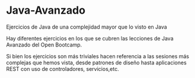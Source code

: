 # Java-Avanzado
Ejercicios de Java de una complejidad mayor que lo visto en Java

Hay diferentes ejercicios en los que se cubren las lecciones de Java Avanzado del Open Bootcamp.

Si bien los ejercicios son más triviales hacen referencia a las sesiones más complejas que hemos vista, desde patrones de diseño hasta aplicaciones REST con uso de controladores, servicios,etc.
